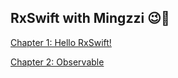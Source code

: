 ## RxSwift with Mingzzi 😉🍎

[Chapter 1: Hello RxSwift!](/Chapter1.md)

[Chapter 2: Observable](/Chapter2.md)
